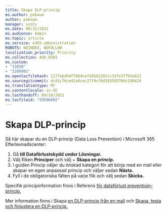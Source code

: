 ```yaml
---
title: Skapa DLP-princip
ms.author: pebaum
author: pebaum
manager: scotv
ms.date: 09/15/2021
ms.audience: Admin
ms.topic: article
ms.service: o365-administration
ROBOTS: NOINDEX, NOFOLLOW
localization_priority: Priority
ms.collection: Adm_O365
ms.custom:
- "13838"
- "3200001"
ms.openlocfilehash: 1277ebd54f7684cefd45d2292cc33fe37f93ab21
ms.sourcegitcommit: dcd1c76ced1a0cec27f4cf8d383593760c198424
ms.translationtype: MT
ms.contentlocale: sv-SE
ms.lasthandoff: 09/18/2021
ms.locfileid: "59506692"
---
```

# <a name="create-dlp-policy"></a>Skapa DLP-princip

Så här skapar du en DLP-princip (Data Loss Prevention) i Microsoft 365 Efterlevnadscenter:

1. Gå **till Dataförlustskydd** **under Lösningar.**
1. Välj fliken **Principer** och välj + **Skapa en princip.**   
1. I guiden Princip väljer du önskad kategori för att börja med en mall eller skapar en egen anpassad princip och väljer sedan **Nästa.**
1. Fyll i de obligatoriska fälten på varje flik och välj sedan **Skicka.**

Specifik principinformation finns i Referens [för dataförlust preventioin-princip.](https://docs.microsoft.com/microsoft-365/compliance/dlp-policy-reference)

Mer information finns i Skapa [en DLP-princip från en mall](https://docs.microsoft.com/microsoft-365/compliance/create-a-dlp-policy-from-a-template) och [Skapa, testa och finjustera en DLP-princip.](https://docs.microsoft.com/microsoft-365/compliance/create-test-tune-dlp-policy)